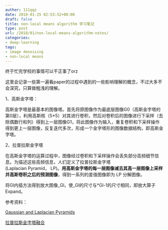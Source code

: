 ```yaml
---
author: 111qqz
date: 2018-01-25 02:53:52+00:00
draft: false
title: non-local means algorithm 学习笔记
type: post
url: /2018/01/non-local-means-algorithm-notes/
categories:
- deep-learning
tags:
- image denoising
- non-local means
---
```


终于忙完学校的事情可以干正事了orz

这里会记录一些第一遍看paper的过程中遇到的一些影响理解的概念，不过大多不会深究，只算做粗浅的理解。



1、高斯金字塔：

高斯金字塔是最基本的图像塔。首先将原图像作为最底层图像G0（高斯金字塔的第0层），利用高斯核（5*5）对其进行卷积，然后对卷积后的图像进行下采样（去除偶数行和列）得到上一层图像G1，将此图像作为输入，重复卷积和下采样操作得到更上一层图像，反复迭代多次，形成一个金字塔形的图像数据结构，即高斯金字塔。

2、拉普拉斯金字塔

在高斯金字塔的运算过程中，图像经过卷积和下采样操作会丢失部分高频细节信息。为描述这些高频信息，人们定义了拉普拉斯金字塔(Laplacian Pyramid， LP)。**用高斯金字塔的每一层图像减去其高一层图像上采样并高斯卷积之后的预测图像**，得到一系列的差值图像即为 LP 分解图像。

将Gl内插方法得到放大图像_Gl，使_Gl的尺寸与*Gl-1的尺寸相同，即放大算子Expand。

参考资料：

[Gaussian and Laplacian Pyramids](https://www.cs.utah.edu/~arul/report/node12.html)

[拉普拉斯金字塔融合](http://www.cnblogs.com/silence-hust/p/4193208.html)


